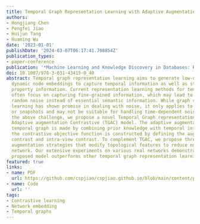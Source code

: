 ```yaml
---
title: Temporal Graph Representation Learning with Adaptive Augmentation Contrastive
authors:
- Hongjiang Chen
- Pengfei Jiao
- Huijun Tang
- Huaming Wu
date: '2023-01-01'
publishDate: '2024-03-07T06:17:41.708854Z'
publication_types:
- paper-conference
publication: '*Machine Learning and Knowledge Discovery in Databases: Research Track*'
doi: 10.1007/978-3-031-43415-0_40
abstract: Temporal graph representation learning aims to generate low-dimensional
  dynamic node embeddings to capture temporal information as well as structural and
  property information. Current representation learning methods for temporal networks
  often focus on capturing fine-grained information, which may lead to the model capturing
  random noise instead of essential semantic information. While graph contrastive
  learning has shown promise in dealing with noise, it only applies to static graphs
  or snapshots and may not be suitable for handling time-dependent noise. To alleviate
  the above challenge, we propose a novel Temporal Graph representation learning with
  Adaptive augmentation Contrastive (TGAC) model. The adaptive augmentation on the
  temporal graph is made by combining prior knowledge with temporal information, and
  the contrastive objective function is constructed by defining the augmented inter-view
  contrast and intra-view contrast. To complement TGAC, we propose three adaptive
  augmentation strategies that modify topological features to reduce noise from the
  network. Our extensive experiments on various real networks demonstrate that the
  proposed model outperforms other temporal graph representation learning methods.
featured: true
links:
- name: PDF
  url: https://github.com/cspjiao/cspjiao.github.io/blob/main/content/publication/chen-enhancing-2023/Chen%20et%20al_2023_Enhancing%20Network%20Alignment%20through%20Multi-Scale%20Information%20Fusion.pdf
- name: Code
  url: ''
tags:
- Contrastive learning
- Network embedding
- Temporal graphs
---
```

